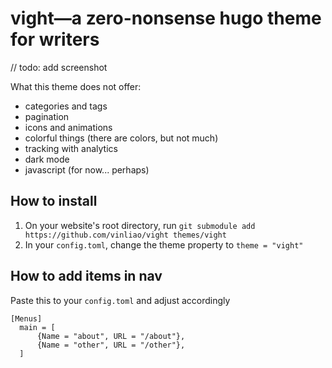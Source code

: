 # vight—a zero-nonsense hugo theme for writers

// todo: add screenshot

What this theme does not offer:
- categories and tags
- pagination
- icons and animations
- colorful things (there are colors, but not much)
- tracking with analytics
- dark mode
- javascript (for now... perhaps)

## How to install
1. On your website's root directory, run `git submodule add https://github.com/vinliao/vight themes/vight`
2. In your `config.toml`, change the theme property to `theme = "vight"`

## How to add items in nav
Paste this to your `config.toml` and adjust accordingly

```
[Menus]
  main = [
      {Name = "about", URL = "/about"},
      {Name = "other", URL = "/other"},
  ]
```
